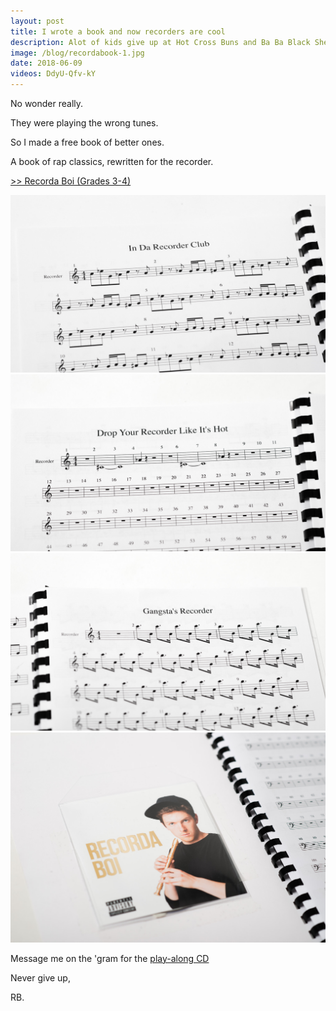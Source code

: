 ```yaml
---
layout: post
title: I wrote a book and now recorders are cool
description: Alot of kids give up at Hot Cross Buns and Ba Ba Black Sheep.
image: /blog/recordabook-1.jpg
date: 2018-06-09
videos: DdyU-Qfv-kY
---
```


<div class="youtube-player" data-id="{{ page.videos }}" data-thumb="{{ page.image }}"></div>



No wonder really.

They were playing the wrong tunes.

So I made a free book of better ones.

A book of rap classics, rewritten for the recorder.

<a href="/blog/RecordaBoiGradeBook.pdf">>> Recorda Boi (Grades 3-4)</a>

![Recorda Boi](/blog/recordabook-2.jpg)
![Recorda Boi](/blog/recordabook-3.jpg)
![Recorda Boi](/blog/recordabook-4.jpg)
![Recorda Boi](/blog/recordabook-5.jpg)

Message me on the 'gram for the <a href="https://instagram.com/recordaboi">play-along CD</a>

Never give up,

RB.
